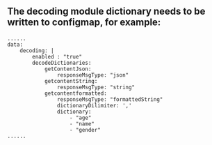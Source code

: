 ## The decoding module dictionary needs to be written to configmap, for example:
```
......
data:
    decoding: |
        enabled : "true"
        decodeDictionaries:
            getContentJson:
                responseMsgType: "json"
            getcontentString:
                responseMsgType: "string"
            getcontentformatted: 
                responseMsgType: "formattedString"
                dictionaryDilimiter: ','
                dictionary:
                    - "age"
                    - "name"
                    - "gender"
......
```

